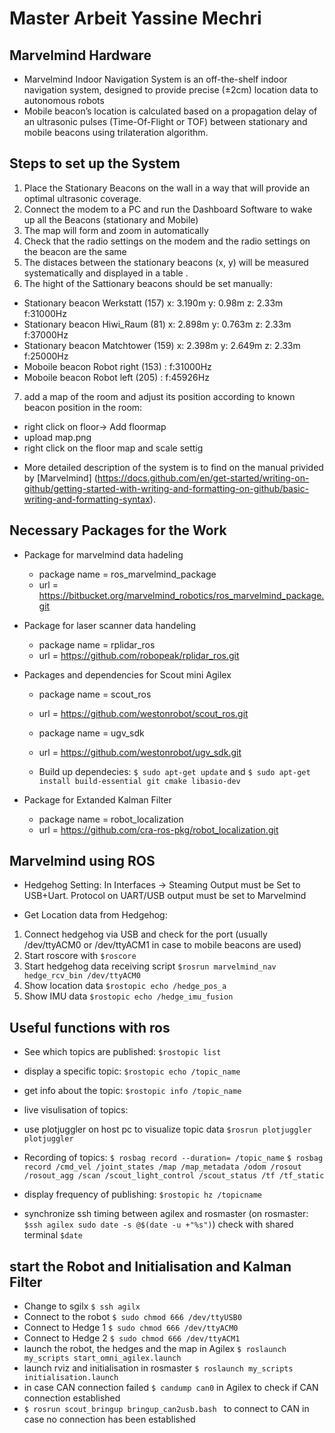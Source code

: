 # Master Arbeit Yassine Mechri

  ## Marvelmind Hardware 
  * Marvelmind Indoor Navigation System is an off-the-shelf indoor navigation system, designed to provide precise (±2cm) location data to autonomous robots
  * Mobile beacon’s location is calculated based on a propagation delay of an ultrasonic pulses (Time-Of-Flight or TOF) between stationary and mobile beacons using trilateration algorithm. 

  ## Steps to set up the System

  1. Place the Stationary Beacons on the wall in a way that will provide an optimal ultrasonic coverage. 
  2. Connect the modem to a PC and run the Dashboard Software to wake up all the Beacons (stationary and Mobile)
  3. The map will form and zoom in automatically  
  4. Check that the radio settings on the modem and the radio settings on the beacon are the same
  5. The distaces between the stationary beacons (x, y) will be measured systematically and displayed in a table .
  6. The hight of the Sattionary beacons should be set manually:

  - Stationary beacon Werkstatt (157) x: 3.190m y: 0.98m z: 2.33m  f:31000Hz
  - Stationary beacon Hiwi_Raum (81) x: 2.898m y: 0.763m z: 2.33m  f:37000Hz
  - Stationary beacon Matchtower (159) x: 2.398m y: 2.649m z: 2.33m  f:25000Hz
  - Moboile beacon Robot right (153) : f:31000Hz
  - Moboile beacon Robot left (205) : f:45926Hz
  7. add a map of the room and adjust its position according to known beacon position in the room: 

  - right click on floor-> Add floormap
  - upload map.png
  - right click on the floor map and scale settig  

  * More detailed description of the system is to find on the manual privided by [Marvelmind] (https://docs.github.com/en/get-started/writing-on-github/getting-started-with-writing-and-formatting-on-github/basic-writing-and-formatting-syntax).

  ## Necessary Packages for the Work
  * Package for marvelmind data hadeling 
    - package name = ros_marvelmind_package
    - url = https://bitbucket.org/marvelmind_robotics/ros_marvelmind_package.git

  * Package for laser scanner data handeling
    - package name = rplidar_ros
    - url = https://github.com/robopeak/rplidar_ros.git

  * Packages and dependencies for Scout mini Agilex 
    - package name = scout_ros
    - url = https://github.com/westonrobot/scout_ros.git
    - package name = ugv_sdk
    - url = https://github.com/westonrobot/ugv_sdk.git

    - Build up dependecies: `$ sudo apt-get update` and
      `$ sudo apt-get install build-essential git cmake libasio-dev`

  * Package for Extanded Kalman Filter 
    - package name = robot_localization
    - url = https://github.com/cra-ros-pkg/robot_localization.git

  ## Marvelmind using ROS

  * Hedgehog Setting: In Interfaces -> Steaming Output must be Set to USB+Uart. Protocol on UART/USB output must be set to Marvelmind

  * Get Location data from Hedgehog:
  1. Connect hedgehog via USB and check for the port (usually /dev/ttyACM0 or /dev/ttyACM1 in case to mobile beacons are used)
  2. Start roscore with `$roscore`
  3. Start hedgehog data receiving script `$rosrun marvelmind_nav hedge_rcv_bin /dev/ttyACM0`
  4. Show location data `$rostopic echo /hedge_pos_a`
  5. Show IMU data `$rostopic echo /hedge_imu_fusion`

  ## Useful functions with ros 

  * See which topics are published: `$rostopic list`
  * display a specific topic: `$rostopic echo /topic_name`
  * get info about the topic: `$rostopic info /topic_name`

  * live visulisation of topics:
  - use plotjuggler on host pc to visualize topic data `$rosrun plotjuggler plotjuggler`

  * Recording of topics: `$ rosbag record --duration= /topic_name`
  `$ rosbag record /cmd_vel /joint_states /map /map_metadata /odom /rosout /rosout_agg /scan /scout_light_control /scout_status /tf /tf_static`  

  * display frequency of publishing: `$rostopic hz /topicname`
  * synchronize ssh timing between agilex and rosmaster (on rosmaster: `$ssh agilex sudo date -s @$(date -u +"%s")`) check with shared terminal `$date`

  ## start the Robot and Initialisation and Kalman Filter

  * Change to sgilx `$ ssh agilx`
  * Connect to the robot `$ sudo chmod 666 /dev/ttyUSB0`
  * Connect to Hedge 1 `$ sudo chmod 666 /dev/ttyACM0`
  * Connect to Hedge 2 `$ sudo chmod 666 /dev/ttyACM1`
  * launch the robot, the hedges and the map in Agilex `$ roslaunch my_scripts start_omni_agilex.launch`
  * launch rviz and initialisation in rosmaster `$ roslaunch my_scripts initialisation.launch  `
  * in case CAN connection failed `$ candump can0` in Agilex to check if CAN connection established
  * `$ rosrun scout_bringup bringup_can2usb.bash ` to connect to CAN in case no connection has been established
    



    
